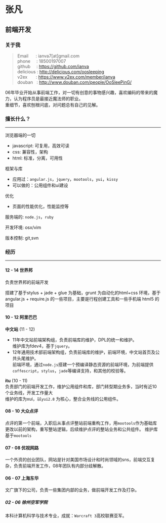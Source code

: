 # 张凡 

## 前端开发

### 关于我

> Email&nbsp;&nbsp;&nbsp;&nbsp;&nbsp;&nbsp;: ianva7[at]gmail.com  
> phone&nbsp;&nbsp;&nbsp;&nbsp;&nbsp;: 18500197007  
> github&nbsp;&nbsp;&nbsp;&nbsp;&nbsp;: https://github.com/ianva  
> delicious	: http://delicious.com/oosleeping  
> v2ex&nbsp;&nbsp;&nbsp;&nbsp;&nbsp;&nbsp;&nbsp;: https://www.v2ex.com/member/ianva  
> douban&nbsp;&nbsp;&nbsp;: http://www.douban.com/people/OoSleePinG/



06年毕业开始从事前端工作，对一切有创意的事物感兴趣，喜欢编码的带来的魔力，认为程序员是最接近魔法师的职业。  
重细节，喜欢刨根问底，对问题总有自己的见解。

### 擅长什么？
---
浏览器端的一切

- javascript: 可复用，高效可读
- css: 兼容性，架构
- html: 标准，分离，可用性

框架与库  

- 应用过：`angular.js`，`jquery`，`mootools`，`yui`，`kissy`  
- 可以做的：公用组件和ui建设

优化

- 页面的性能优化，性能监控等

服务端的: `node.js`，`ruby`

开发环境: osx/vim

版本控制: git,svn  


### 经历
---
#### 12 - 14 世界邦

负责世界邦的前端开发

搭建了基于stylus + jade + glue 为基础，grunt 为自动化的html+css 环境，基于angular.js + require.js 的一些项目，主要是行程创建工具和一些手机端 html5 的项目 

#### 10 - 12 阿里巴巴

**中文站** (11 - 12)  

- 11年中文站前端架构组，负责前端库的维护，DPL的统一和维护。  
	维护库为fdev4，基于`jquery`。  
- 12年通用技术部前端架构组，负责前端库的维护，前端环境，中文站首页及公共头尾维护。  
前端环境，通过`node.js`搭建一个预编译静态资源的前端环境，为前端提供`coffescript`，`stylus`，`jade`等编译支持，和其他的校验等。

**itu** (10 - 11)  
负责部门的前端开发工作，维护公用组件和库，部门转型期业务多，当时有近10个业务线，开发工作量大  
维护的库为xui，以`yui2.8` 为核心，整合业务线的公用组件。  

#### 08 - 10 大众点评

点评的第一个前端，入职后从事点评整站前端重构工作，用`mootools`作为基础库更改以前的架构，重写整站逻辑，后续维护点评的整站业务和公共组件。 
维护库基于`mootools`

#### 07 - 08 优视网路

一个外资的创业团队，网站是针对美国市场设计和时尚领域的sns，前端交互复杂，负责前端开发工作，08年团队有内部分歧解散。

#### 06 - 07 上海东华

文广旗下的公司，负责一些集团内部的业务，做前端开发工作及打杂。

##### 02 - 06 徐州空军学院

本科计算机科学与技术专业，成就：`Warcraft 3`高校联赛亚军。












